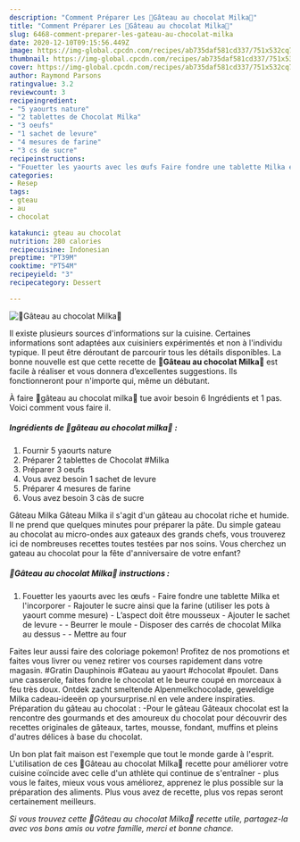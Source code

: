 ```yaml
---
description: "Comment Préparer Les 🍴Gâteau au chocolat Milka🍴"
title: "Comment Préparer Les 🍴Gâteau au chocolat Milka🍴"
slug: 6468-comment-preparer-les-gateau-au-chocolat-milka
date: 2020-12-10T09:15:56.449Z
image: https://img-global.cpcdn.com/recipes/ab735daf581cd337/751x532cq70/🍴gateau-au-chocolat-milka🍴-photo-principale-de-la-recette.jpg
thumbnail: https://img-global.cpcdn.com/recipes/ab735daf581cd337/751x532cq70/🍴gateau-au-chocolat-milka🍴-photo-principale-de-la-recette.jpg
cover: https://img-global.cpcdn.com/recipes/ab735daf581cd337/751x532cq70/🍴gateau-au-chocolat-milka🍴-photo-principale-de-la-recette.jpg
author: Raymond Parsons
ratingvalue: 3.2
reviewcount: 3
recipeingredient:
- "5 yaourts nature"
- "2 tablettes de Chocolat Milka"
- "3 oeufs"
- "1 sachet de levure"
- "4 mesures de farine"
- "3 cs de sucre"
recipeinstructions:
- "Fouetter les yaourts avec les œufs Faire fondre une tablette Milka et l&#39;incorporer Rajouter le sucre ainsi que la farine (utiliser les pots à yaourt comme mesure) L’aspect doit être mousseux Ajouter le sachet de levure  Beurrer le moule Disposer des carrés de chocolat Milka au dessus  Mettre au four"
categories:
- Resep
tags:
- gteau
- au
- chocolat

katakunci: gteau au chocolat 
nutrition: 280 calories
recipecuisine: Indonesian
preptime: "PT39M"
cooktime: "PT54M"
recipeyield: "3"
recipecategory: Dessert

---
```



![🍴Gâteau au chocolat Milka🍴](https://img-global.cpcdn.com/recipes/ab735daf581cd337/751x532cq70/🍴gateau-au-chocolat-milka🍴-photo-principale-de-la-recette.jpg)

Il existe plusieurs sources d'informations sur la cuisine. Certaines informations sont adaptées aux cuisiniers expérimentés et non à l'individu typique. Il peut être déroutant de parcourir tous les détails disponibles. La bonne nouvelle est que cette recette de <strong> 🍴Gâteau au chocolat Milka🍴 </strong> est facile à réaliser et vous donnera d’excellentes suggestions. Ils fonctionneront pour n'importe qui, même un débutant.

<!--inarticleads1-->

À faire 🍴gâteau au chocolat milka🍴 tue avoir besoin 6 Ingrédients et 1 pas. Voici comment vous faire il.

##### Ingrédients de 🍴gâteau au chocolat milka🍴 :

1. Fournir 5 yaourts nature
1. Préparer 2 tablettes de Chocolat #Milka
1. Préparer 3 oeufs
1. Vous avez besoin 1 sachet de levure
1. Préparer 4 mesures de farine
1. Vous avez besoin 3 càs de sucre


Gâteau Milka Gâteau Milka il s&#39;agit d&#39;un gâteau au chocolat riche et humide. Il ne prend que quelques minutes pour préparer la pâte. Du simple gateau au chocolat au micro-ondes aux gateaux des grands chefs, vous trouverez ici de nombreuses recettes toutes testées par nos soins. Vous cherchez un gateau au chocolat pour la fête d&#39;anniversaire de votre enfant? 

<!--inarticleads2-->

##### 🍴Gâteau au chocolat Milka🍴 instructions :

1. Fouetter les yaourts avec les œufs - Faire fondre une tablette Milka et l&#39;incorporer - Rajouter le sucre ainsi que la farine (utiliser les pots à yaourt comme mesure) - L’aspect doit être mousseux - Ajouter le sachet de levure -  - Beurrer le moule - Disposer des carrés de chocolat Milka au dessus -  - Mettre au four


Faites leur aussi faire des coloriage pokemon! Profitez de nos promotions et faites vous livrer ou venez retirer vos courses rapidement dans votre magasin. #Gratin Dauphinois #Gateau au yaourt #chocolat #poulet. Dans une casserole, faites fondre le chocolat et le beurre coupé en morceaux à feu très doux. Ontdek zacht smeltende Alpenmelkchocolade, geweldige Milka cadeau-ideeën op yoursurprise.nl en vele andere inspiraties. Préparation du gâteau au chocolat : -Pour le gâteau Gâteaux chocolat est la rencontre des gourmands et des amoureux du chocolat pour découvrir des recettes originales de gâteaux, tartes, mousse, fondant, muffins et pleins d&#39;autres délices à base du chocolat. 

<!--inarticleads1-->

<p>
Un bon plat fait maison est l'exemple que tout le monde garde à l'esprit. L'utilisation de ces 🍴Gâteau au chocolat Milka🍴 recette pour améliorer votre cuisine coïncide avec celle d'un athlète qui continue de s'entraîner - plus vous le faites, mieux vous vous améliorez, apprenez le plus possible sur la préparation des aliments. Plus vous avez de recette, plus vos repas seront certainement meilleurs.
</p>

<p>
<i>Si vous trouvez cette 🍴Gâteau au chocolat Milka🍴 recette utile, partagez-la avec vos bons amis ou votre famille, merci et bonne chance.</i>
</p>
